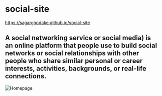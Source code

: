 # social-site
https://sagarghodake.github.io/social-site


A social networking service or social media) is an online platform that people use to build social networks or social relationships with other people who share similar personal or career interests, activities, backgrounds, or real-life connections.
-----------------
![Homepage](https://user-images.githubusercontent.com/60310009/90055097-73259900-dcfa-11ea-8df5-b9c6659812b0.jpg)
